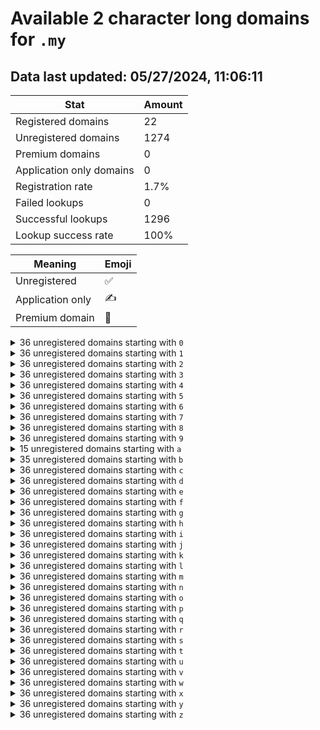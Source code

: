 # Available 2 character long domains for `.my`

## Data last updated: 05/27/2024, 11:06:11

|Stat|Amount|
|--|--|
|Registered domains|22|
|Unregistered domains|1274|
|Premium domains|0|
|Application only domains|0|
|Registration rate|1.7%|
|Failed lookups|0|
|Successful lookups|1296|
|Lookup success rate|100%|


|Meaning|Emoji|
|--|--|
|Unregistered|:white_check_mark:|
|Application only|:writing_hand:|
|Premium domain|:gem:|

<details>
<summary>36 unregistered domains starting with <bold><code>0</code></bold></summary>

|Type|Domain|
|--|--|
|:white_check_mark:|`00.my`|
|:white_check_mark:|`01.my`|
|:white_check_mark:|`02.my`|
|:white_check_mark:|`03.my`|
|:white_check_mark:|`04.my`|
|:white_check_mark:|`05.my`|
|:white_check_mark:|`06.my`|
|:white_check_mark:|`07.my`|
|:white_check_mark:|`08.my`|
|:white_check_mark:|`09.my`|
|:white_check_mark:|`0a.my`|
|:white_check_mark:|`0b.my`|
|:white_check_mark:|`0c.my`|
|:white_check_mark:|`0d.my`|
|:white_check_mark:|`0e.my`|
|:white_check_mark:|`0f.my`|
|:white_check_mark:|`0g.my`|
|:white_check_mark:|`0h.my`|
|:white_check_mark:|`0i.my`|
|:white_check_mark:|`0j.my`|
|:white_check_mark:|`0k.my`|
|:white_check_mark:|`0l.my`|
|:white_check_mark:|`0m.my`|
|:white_check_mark:|`0n.my`|
|:white_check_mark:|`0o.my`|
|:white_check_mark:|`0p.my`|
|:white_check_mark:|`0q.my`|
|:white_check_mark:|`0r.my`|
|:white_check_mark:|`0s.my`|
|:white_check_mark:|`0t.my`|
|:white_check_mark:|`0u.my`|
|:white_check_mark:|`0v.my`|
|:white_check_mark:|`0w.my`|
|:white_check_mark:|`0x.my`|
|:white_check_mark:|`0y.my`|
|:white_check_mark:|`0z.my`|
</details>
<details>
<summary>36 unregistered domains starting with <bold><code>1</code></bold></summary>

|Type|Domain|
|--|--|
|:white_check_mark:|`10.my`|
|:white_check_mark:|`11.my`|
|:white_check_mark:|`12.my`|
|:white_check_mark:|`13.my`|
|:white_check_mark:|`14.my`|
|:white_check_mark:|`15.my`|
|:white_check_mark:|`16.my`|
|:white_check_mark:|`17.my`|
|:white_check_mark:|`18.my`|
|:white_check_mark:|`19.my`|
|:white_check_mark:|`1a.my`|
|:white_check_mark:|`1b.my`|
|:white_check_mark:|`1c.my`|
|:white_check_mark:|`1d.my`|
|:white_check_mark:|`1e.my`|
|:white_check_mark:|`1f.my`|
|:white_check_mark:|`1g.my`|
|:white_check_mark:|`1h.my`|
|:white_check_mark:|`1i.my`|
|:white_check_mark:|`1j.my`|
|:white_check_mark:|`1k.my`|
|:white_check_mark:|`1l.my`|
|:white_check_mark:|`1m.my`|
|:white_check_mark:|`1n.my`|
|:white_check_mark:|`1o.my`|
|:white_check_mark:|`1p.my`|
|:white_check_mark:|`1q.my`|
|:white_check_mark:|`1r.my`|
|:white_check_mark:|`1s.my`|
|:white_check_mark:|`1t.my`|
|:white_check_mark:|`1u.my`|
|:white_check_mark:|`1v.my`|
|:white_check_mark:|`1w.my`|
|:white_check_mark:|`1x.my`|
|:white_check_mark:|`1y.my`|
|:white_check_mark:|`1z.my`|
</details>
<details>
<summary>36 unregistered domains starting with <bold><code>2</code></bold></summary>

|Type|Domain|
|--|--|
|:white_check_mark:|`20.my`|
|:white_check_mark:|`21.my`|
|:white_check_mark:|`22.my`|
|:white_check_mark:|`23.my`|
|:white_check_mark:|`24.my`|
|:white_check_mark:|`25.my`|
|:white_check_mark:|`26.my`|
|:white_check_mark:|`27.my`|
|:white_check_mark:|`28.my`|
|:white_check_mark:|`29.my`|
|:white_check_mark:|`2a.my`|
|:white_check_mark:|`2b.my`|
|:white_check_mark:|`2c.my`|
|:white_check_mark:|`2d.my`|
|:white_check_mark:|`2e.my`|
|:white_check_mark:|`2f.my`|
|:white_check_mark:|`2g.my`|
|:white_check_mark:|`2h.my`|
|:white_check_mark:|`2i.my`|
|:white_check_mark:|`2j.my`|
|:white_check_mark:|`2k.my`|
|:white_check_mark:|`2l.my`|
|:white_check_mark:|`2m.my`|
|:white_check_mark:|`2n.my`|
|:white_check_mark:|`2o.my`|
|:white_check_mark:|`2p.my`|
|:white_check_mark:|`2q.my`|
|:white_check_mark:|`2r.my`|
|:white_check_mark:|`2s.my`|
|:white_check_mark:|`2t.my`|
|:white_check_mark:|`2u.my`|
|:white_check_mark:|`2v.my`|
|:white_check_mark:|`2w.my`|
|:white_check_mark:|`2x.my`|
|:white_check_mark:|`2y.my`|
|:white_check_mark:|`2z.my`|
</details>
<details>
<summary>36 unregistered domains starting with <bold><code>3</code></bold></summary>

|Type|Domain|
|--|--|
|:white_check_mark:|`30.my`|
|:white_check_mark:|`31.my`|
|:white_check_mark:|`32.my`|
|:white_check_mark:|`33.my`|
|:white_check_mark:|`34.my`|
|:white_check_mark:|`35.my`|
|:white_check_mark:|`36.my`|
|:white_check_mark:|`37.my`|
|:white_check_mark:|`38.my`|
|:white_check_mark:|`39.my`|
|:white_check_mark:|`3a.my`|
|:white_check_mark:|`3b.my`|
|:white_check_mark:|`3c.my`|
|:white_check_mark:|`3d.my`|
|:white_check_mark:|`3e.my`|
|:white_check_mark:|`3f.my`|
|:white_check_mark:|`3g.my`|
|:white_check_mark:|`3h.my`|
|:white_check_mark:|`3i.my`|
|:white_check_mark:|`3j.my`|
|:white_check_mark:|`3k.my`|
|:white_check_mark:|`3l.my`|
|:white_check_mark:|`3m.my`|
|:white_check_mark:|`3n.my`|
|:white_check_mark:|`3o.my`|
|:white_check_mark:|`3p.my`|
|:white_check_mark:|`3q.my`|
|:white_check_mark:|`3r.my`|
|:white_check_mark:|`3s.my`|
|:white_check_mark:|`3t.my`|
|:white_check_mark:|`3u.my`|
|:white_check_mark:|`3v.my`|
|:white_check_mark:|`3w.my`|
|:white_check_mark:|`3x.my`|
|:white_check_mark:|`3y.my`|
|:white_check_mark:|`3z.my`|
</details>
<details>
<summary>36 unregistered domains starting with <bold><code>4</code></bold></summary>

|Type|Domain|
|--|--|
|:white_check_mark:|`40.my`|
|:white_check_mark:|`41.my`|
|:white_check_mark:|`42.my`|
|:white_check_mark:|`43.my`|
|:white_check_mark:|`44.my`|
|:white_check_mark:|`45.my`|
|:white_check_mark:|`46.my`|
|:white_check_mark:|`47.my`|
|:white_check_mark:|`48.my`|
|:white_check_mark:|`49.my`|
|:white_check_mark:|`4a.my`|
|:white_check_mark:|`4b.my`|
|:white_check_mark:|`4c.my`|
|:white_check_mark:|`4d.my`|
|:white_check_mark:|`4e.my`|
|:white_check_mark:|`4f.my`|
|:white_check_mark:|`4g.my`|
|:white_check_mark:|`4h.my`|
|:white_check_mark:|`4i.my`|
|:white_check_mark:|`4j.my`|
|:white_check_mark:|`4k.my`|
|:white_check_mark:|`4l.my`|
|:white_check_mark:|`4m.my`|
|:white_check_mark:|`4n.my`|
|:white_check_mark:|`4o.my`|
|:white_check_mark:|`4p.my`|
|:white_check_mark:|`4q.my`|
|:white_check_mark:|`4r.my`|
|:white_check_mark:|`4s.my`|
|:white_check_mark:|`4t.my`|
|:white_check_mark:|`4u.my`|
|:white_check_mark:|`4v.my`|
|:white_check_mark:|`4w.my`|
|:white_check_mark:|`4x.my`|
|:white_check_mark:|`4y.my`|
|:white_check_mark:|`4z.my`|
</details>
<details>
<summary>36 unregistered domains starting with <bold><code>5</code></bold></summary>

|Type|Domain|
|--|--|
|:white_check_mark:|`50.my`|
|:white_check_mark:|`51.my`|
|:white_check_mark:|`52.my`|
|:white_check_mark:|`53.my`|
|:white_check_mark:|`54.my`|
|:white_check_mark:|`55.my`|
|:white_check_mark:|`56.my`|
|:white_check_mark:|`57.my`|
|:white_check_mark:|`58.my`|
|:white_check_mark:|`59.my`|
|:white_check_mark:|`5a.my`|
|:white_check_mark:|`5b.my`|
|:white_check_mark:|`5c.my`|
|:white_check_mark:|`5d.my`|
|:white_check_mark:|`5e.my`|
|:white_check_mark:|`5f.my`|
|:white_check_mark:|`5g.my`|
|:white_check_mark:|`5h.my`|
|:white_check_mark:|`5i.my`|
|:white_check_mark:|`5j.my`|
|:white_check_mark:|`5k.my`|
|:white_check_mark:|`5l.my`|
|:white_check_mark:|`5m.my`|
|:white_check_mark:|`5n.my`|
|:white_check_mark:|`5o.my`|
|:white_check_mark:|`5p.my`|
|:white_check_mark:|`5q.my`|
|:white_check_mark:|`5r.my`|
|:white_check_mark:|`5s.my`|
|:white_check_mark:|`5t.my`|
|:white_check_mark:|`5u.my`|
|:white_check_mark:|`5v.my`|
|:white_check_mark:|`5w.my`|
|:white_check_mark:|`5x.my`|
|:white_check_mark:|`5y.my`|
|:white_check_mark:|`5z.my`|
</details>
<details>
<summary>36 unregistered domains starting with <bold><code>6</code></bold></summary>

|Type|Domain|
|--|--|
|:white_check_mark:|`60.my`|
|:white_check_mark:|`61.my`|
|:white_check_mark:|`62.my`|
|:white_check_mark:|`63.my`|
|:white_check_mark:|`64.my`|
|:white_check_mark:|`65.my`|
|:white_check_mark:|`66.my`|
|:white_check_mark:|`67.my`|
|:white_check_mark:|`68.my`|
|:white_check_mark:|`69.my`|
|:white_check_mark:|`6a.my`|
|:white_check_mark:|`6b.my`|
|:white_check_mark:|`6c.my`|
|:white_check_mark:|`6d.my`|
|:white_check_mark:|`6e.my`|
|:white_check_mark:|`6f.my`|
|:white_check_mark:|`6g.my`|
|:white_check_mark:|`6h.my`|
|:white_check_mark:|`6i.my`|
|:white_check_mark:|`6j.my`|
|:white_check_mark:|`6k.my`|
|:white_check_mark:|`6l.my`|
|:white_check_mark:|`6m.my`|
|:white_check_mark:|`6n.my`|
|:white_check_mark:|`6o.my`|
|:white_check_mark:|`6p.my`|
|:white_check_mark:|`6q.my`|
|:white_check_mark:|`6r.my`|
|:white_check_mark:|`6s.my`|
|:white_check_mark:|`6t.my`|
|:white_check_mark:|`6u.my`|
|:white_check_mark:|`6v.my`|
|:white_check_mark:|`6w.my`|
|:white_check_mark:|`6x.my`|
|:white_check_mark:|`6y.my`|
|:white_check_mark:|`6z.my`|
</details>
<details>
<summary>36 unregistered domains starting with <bold><code>7</code></bold></summary>

|Type|Domain|
|--|--|
|:white_check_mark:|`70.my`|
|:white_check_mark:|`71.my`|
|:white_check_mark:|`72.my`|
|:white_check_mark:|`73.my`|
|:white_check_mark:|`74.my`|
|:white_check_mark:|`75.my`|
|:white_check_mark:|`76.my`|
|:white_check_mark:|`77.my`|
|:white_check_mark:|`78.my`|
|:white_check_mark:|`79.my`|
|:white_check_mark:|`7a.my`|
|:white_check_mark:|`7b.my`|
|:white_check_mark:|`7c.my`|
|:white_check_mark:|`7d.my`|
|:white_check_mark:|`7e.my`|
|:white_check_mark:|`7f.my`|
|:white_check_mark:|`7g.my`|
|:white_check_mark:|`7h.my`|
|:white_check_mark:|`7i.my`|
|:white_check_mark:|`7j.my`|
|:white_check_mark:|`7k.my`|
|:white_check_mark:|`7l.my`|
|:white_check_mark:|`7m.my`|
|:white_check_mark:|`7n.my`|
|:white_check_mark:|`7o.my`|
|:white_check_mark:|`7p.my`|
|:white_check_mark:|`7q.my`|
|:white_check_mark:|`7r.my`|
|:white_check_mark:|`7s.my`|
|:white_check_mark:|`7t.my`|
|:white_check_mark:|`7u.my`|
|:white_check_mark:|`7v.my`|
|:white_check_mark:|`7w.my`|
|:white_check_mark:|`7x.my`|
|:white_check_mark:|`7y.my`|
|:white_check_mark:|`7z.my`|
</details>
<details>
<summary>36 unregistered domains starting with <bold><code>8</code></bold></summary>

|Type|Domain|
|--|--|
|:white_check_mark:|`80.my`|
|:white_check_mark:|`81.my`|
|:white_check_mark:|`82.my`|
|:white_check_mark:|`83.my`|
|:white_check_mark:|`84.my`|
|:white_check_mark:|`85.my`|
|:white_check_mark:|`86.my`|
|:white_check_mark:|`87.my`|
|:white_check_mark:|`88.my`|
|:white_check_mark:|`89.my`|
|:white_check_mark:|`8a.my`|
|:white_check_mark:|`8b.my`|
|:white_check_mark:|`8c.my`|
|:white_check_mark:|`8d.my`|
|:white_check_mark:|`8e.my`|
|:white_check_mark:|`8f.my`|
|:white_check_mark:|`8g.my`|
|:white_check_mark:|`8h.my`|
|:white_check_mark:|`8i.my`|
|:white_check_mark:|`8j.my`|
|:white_check_mark:|`8k.my`|
|:white_check_mark:|`8l.my`|
|:white_check_mark:|`8m.my`|
|:white_check_mark:|`8n.my`|
|:white_check_mark:|`8o.my`|
|:white_check_mark:|`8p.my`|
|:white_check_mark:|`8q.my`|
|:white_check_mark:|`8r.my`|
|:white_check_mark:|`8s.my`|
|:white_check_mark:|`8t.my`|
|:white_check_mark:|`8u.my`|
|:white_check_mark:|`8v.my`|
|:white_check_mark:|`8w.my`|
|:white_check_mark:|`8x.my`|
|:white_check_mark:|`8y.my`|
|:white_check_mark:|`8z.my`|
</details>
<details>
<summary>36 unregistered domains starting with <bold><code>9</code></bold></summary>

|Type|Domain|
|--|--|
|:white_check_mark:|`90.my`|
|:white_check_mark:|`91.my`|
|:white_check_mark:|`92.my`|
|:white_check_mark:|`93.my`|
|:white_check_mark:|`94.my`|
|:white_check_mark:|`95.my`|
|:white_check_mark:|`96.my`|
|:white_check_mark:|`97.my`|
|:white_check_mark:|`98.my`|
|:white_check_mark:|`99.my`|
|:white_check_mark:|`9a.my`|
|:white_check_mark:|`9b.my`|
|:white_check_mark:|`9c.my`|
|:white_check_mark:|`9d.my`|
|:white_check_mark:|`9e.my`|
|:white_check_mark:|`9f.my`|
|:white_check_mark:|`9g.my`|
|:white_check_mark:|`9h.my`|
|:white_check_mark:|`9i.my`|
|:white_check_mark:|`9j.my`|
|:white_check_mark:|`9k.my`|
|:white_check_mark:|`9l.my`|
|:white_check_mark:|`9m.my`|
|:white_check_mark:|`9n.my`|
|:white_check_mark:|`9o.my`|
|:white_check_mark:|`9p.my`|
|:white_check_mark:|`9q.my`|
|:white_check_mark:|`9r.my`|
|:white_check_mark:|`9s.my`|
|:white_check_mark:|`9t.my`|
|:white_check_mark:|`9u.my`|
|:white_check_mark:|`9v.my`|
|:white_check_mark:|`9w.my`|
|:white_check_mark:|`9x.my`|
|:white_check_mark:|`9y.my`|
|:white_check_mark:|`9z.my`|
</details>
<details>
<summary>15 unregistered domains starting with <bold><code>a</code></bold></summary>

|Type|Domain|
|--|--|
|:white_check_mark:|`a0.my`|
|:white_check_mark:|`a2.my`|
|:white_check_mark:|`a4.my`|
|:white_check_mark:|`a5.my`|
|:white_check_mark:|`a6.my`|
|:white_check_mark:|`a8.my`|
|:white_check_mark:|`a9.my`|
|:white_check_mark:|`aj.my`|
|:white_check_mark:|`an.my`|
|:white_check_mark:|`ap.my`|
|:white_check_mark:|`aq.my`|
|:white_check_mark:|`as.my`|
|:white_check_mark:|`av.my`|
|:white_check_mark:|`ax.my`|
|:white_check_mark:|`ay.my`|
</details>
<details>
<summary>35 unregistered domains starting with <bold><code>b</code></bold></summary>

|Type|Domain|
|--|--|
|:white_check_mark:|`b0.my`|
|:white_check_mark:|`b1.my`|
|:white_check_mark:|`b2.my`|
|:white_check_mark:|`b3.my`|
|:white_check_mark:|`b4.my`|
|:white_check_mark:|`b5.my`|
|:white_check_mark:|`b6.my`|
|:white_check_mark:|`b7.my`|
|:white_check_mark:|`b8.my`|
|:white_check_mark:|`b9.my`|
|:white_check_mark:|`ba.my`|
|:white_check_mark:|`bc.my`|
|:white_check_mark:|`bd.my`|
|:white_check_mark:|`be.my`|
|:white_check_mark:|`bf.my`|
|:white_check_mark:|`bg.my`|
|:white_check_mark:|`bh.my`|
|:white_check_mark:|`bi.my`|
|:white_check_mark:|`bj.my`|
|:white_check_mark:|`bk.my`|
|:white_check_mark:|`bl.my`|
|:white_check_mark:|`bm.my`|
|:white_check_mark:|`bn.my`|
|:white_check_mark:|`bo.my`|
|:white_check_mark:|`bp.my`|
|:white_check_mark:|`bq.my`|
|:white_check_mark:|`br.my`|
|:white_check_mark:|`bs.my`|
|:white_check_mark:|`bt.my`|
|:white_check_mark:|`bu.my`|
|:white_check_mark:|`bv.my`|
|:white_check_mark:|`bw.my`|
|:white_check_mark:|`bx.my`|
|:white_check_mark:|`by.my`|
|:white_check_mark:|`bz.my`|
</details>
<details>
<summary>36 unregistered domains starting with <bold><code>c</code></bold></summary>

|Type|Domain|
|--|--|
|:white_check_mark:|`c0.my`|
|:white_check_mark:|`c1.my`|
|:white_check_mark:|`c2.my`|
|:white_check_mark:|`c3.my`|
|:white_check_mark:|`c4.my`|
|:white_check_mark:|`c5.my`|
|:white_check_mark:|`c6.my`|
|:white_check_mark:|`c7.my`|
|:white_check_mark:|`c8.my`|
|:white_check_mark:|`c9.my`|
|:white_check_mark:|`ca.my`|
|:white_check_mark:|`cb.my`|
|:white_check_mark:|`cc.my`|
|:white_check_mark:|`cd.my`|
|:white_check_mark:|`ce.my`|
|:white_check_mark:|`cf.my`|
|:white_check_mark:|`cg.my`|
|:white_check_mark:|`ch.my`|
|:white_check_mark:|`ci.my`|
|:white_check_mark:|`cj.my`|
|:white_check_mark:|`ck.my`|
|:white_check_mark:|`cl.my`|
|:white_check_mark:|`cm.my`|
|:white_check_mark:|`cn.my`|
|:white_check_mark:|`co.my`|
|:white_check_mark:|`cp.my`|
|:white_check_mark:|`cq.my`|
|:white_check_mark:|`cr.my`|
|:white_check_mark:|`cs.my`|
|:white_check_mark:|`ct.my`|
|:white_check_mark:|`cu.my`|
|:white_check_mark:|`cv.my`|
|:white_check_mark:|`cw.my`|
|:white_check_mark:|`cx.my`|
|:white_check_mark:|`cy.my`|
|:white_check_mark:|`cz.my`|
</details>
<details>
<summary>36 unregistered domains starting with <bold><code>d</code></bold></summary>

|Type|Domain|
|--|--|
|:white_check_mark:|`d0.my`|
|:white_check_mark:|`d1.my`|
|:white_check_mark:|`d2.my`|
|:white_check_mark:|`d3.my`|
|:white_check_mark:|`d4.my`|
|:white_check_mark:|`d5.my`|
|:white_check_mark:|`d6.my`|
|:white_check_mark:|`d7.my`|
|:white_check_mark:|`d8.my`|
|:white_check_mark:|`d9.my`|
|:white_check_mark:|`da.my`|
|:white_check_mark:|`db.my`|
|:white_check_mark:|`dc.my`|
|:white_check_mark:|`dd.my`|
|:white_check_mark:|`de.my`|
|:white_check_mark:|`df.my`|
|:white_check_mark:|`dg.my`|
|:white_check_mark:|`dh.my`|
|:white_check_mark:|`di.my`|
|:white_check_mark:|`dj.my`|
|:white_check_mark:|`dk.my`|
|:white_check_mark:|`dl.my`|
|:white_check_mark:|`dm.my`|
|:white_check_mark:|`dn.my`|
|:white_check_mark:|`do.my`|
|:white_check_mark:|`dp.my`|
|:white_check_mark:|`dq.my`|
|:white_check_mark:|`dr.my`|
|:white_check_mark:|`ds.my`|
|:white_check_mark:|`dt.my`|
|:white_check_mark:|`du.my`|
|:white_check_mark:|`dv.my`|
|:white_check_mark:|`dw.my`|
|:white_check_mark:|`dx.my`|
|:white_check_mark:|`dy.my`|
|:white_check_mark:|`dz.my`|
</details>
<details>
<summary>36 unregistered domains starting with <bold><code>e</code></bold></summary>

|Type|Domain|
|--|--|
|:white_check_mark:|`e0.my`|
|:white_check_mark:|`e1.my`|
|:white_check_mark:|`e2.my`|
|:white_check_mark:|`e3.my`|
|:white_check_mark:|`e4.my`|
|:white_check_mark:|`e5.my`|
|:white_check_mark:|`e6.my`|
|:white_check_mark:|`e7.my`|
|:white_check_mark:|`e8.my`|
|:white_check_mark:|`e9.my`|
|:white_check_mark:|`ea.my`|
|:white_check_mark:|`eb.my`|
|:white_check_mark:|`ec.my`|
|:white_check_mark:|`ed.my`|
|:white_check_mark:|`ee.my`|
|:white_check_mark:|`ef.my`|
|:white_check_mark:|`eg.my`|
|:white_check_mark:|`eh.my`|
|:white_check_mark:|`ei.my`|
|:white_check_mark:|`ej.my`|
|:white_check_mark:|`ek.my`|
|:white_check_mark:|`el.my`|
|:white_check_mark:|`em.my`|
|:white_check_mark:|`en.my`|
|:white_check_mark:|`eo.my`|
|:white_check_mark:|`ep.my`|
|:white_check_mark:|`eq.my`|
|:white_check_mark:|`er.my`|
|:white_check_mark:|`es.my`|
|:white_check_mark:|`et.my`|
|:white_check_mark:|`eu.my`|
|:white_check_mark:|`ev.my`|
|:white_check_mark:|`ew.my`|
|:white_check_mark:|`ex.my`|
|:white_check_mark:|`ey.my`|
|:white_check_mark:|`ez.my`|
</details>
<details>
<summary>36 unregistered domains starting with <bold><code>f</code></bold></summary>

|Type|Domain|
|--|--|
|:white_check_mark:|`f0.my`|
|:white_check_mark:|`f1.my`|
|:white_check_mark:|`f2.my`|
|:white_check_mark:|`f3.my`|
|:white_check_mark:|`f4.my`|
|:white_check_mark:|`f5.my`|
|:white_check_mark:|`f6.my`|
|:white_check_mark:|`f7.my`|
|:white_check_mark:|`f8.my`|
|:white_check_mark:|`f9.my`|
|:white_check_mark:|`fa.my`|
|:white_check_mark:|`fb.my`|
|:white_check_mark:|`fc.my`|
|:white_check_mark:|`fd.my`|
|:white_check_mark:|`fe.my`|
|:white_check_mark:|`ff.my`|
|:white_check_mark:|`fg.my`|
|:white_check_mark:|`fh.my`|
|:white_check_mark:|`fi.my`|
|:white_check_mark:|`fj.my`|
|:white_check_mark:|`fk.my`|
|:white_check_mark:|`fl.my`|
|:white_check_mark:|`fm.my`|
|:white_check_mark:|`fn.my`|
|:white_check_mark:|`fo.my`|
|:white_check_mark:|`fp.my`|
|:white_check_mark:|`fq.my`|
|:white_check_mark:|`fr.my`|
|:white_check_mark:|`fs.my`|
|:white_check_mark:|`ft.my`|
|:white_check_mark:|`fu.my`|
|:white_check_mark:|`fv.my`|
|:white_check_mark:|`fw.my`|
|:white_check_mark:|`fx.my`|
|:white_check_mark:|`fy.my`|
|:white_check_mark:|`fz.my`|
</details>
<details>
<summary>36 unregistered domains starting with <bold><code>g</code></bold></summary>

|Type|Domain|
|--|--|
|:white_check_mark:|`g0.my`|
|:white_check_mark:|`g1.my`|
|:white_check_mark:|`g2.my`|
|:white_check_mark:|`g3.my`|
|:white_check_mark:|`g4.my`|
|:white_check_mark:|`g5.my`|
|:white_check_mark:|`g6.my`|
|:white_check_mark:|`g7.my`|
|:white_check_mark:|`g8.my`|
|:white_check_mark:|`g9.my`|
|:white_check_mark:|`ga.my`|
|:white_check_mark:|`gb.my`|
|:white_check_mark:|`gc.my`|
|:white_check_mark:|`gd.my`|
|:white_check_mark:|`ge.my`|
|:white_check_mark:|`gf.my`|
|:white_check_mark:|`gg.my`|
|:white_check_mark:|`gh.my`|
|:white_check_mark:|`gi.my`|
|:white_check_mark:|`gj.my`|
|:white_check_mark:|`gk.my`|
|:white_check_mark:|`gl.my`|
|:white_check_mark:|`gm.my`|
|:white_check_mark:|`gn.my`|
|:white_check_mark:|`go.my`|
|:white_check_mark:|`gp.my`|
|:white_check_mark:|`gq.my`|
|:white_check_mark:|`gr.my`|
|:white_check_mark:|`gs.my`|
|:white_check_mark:|`gt.my`|
|:white_check_mark:|`gu.my`|
|:white_check_mark:|`gv.my`|
|:white_check_mark:|`gw.my`|
|:white_check_mark:|`gx.my`|
|:white_check_mark:|`gy.my`|
|:white_check_mark:|`gz.my`|
</details>
<details>
<summary>36 unregistered domains starting with <bold><code>h</code></bold></summary>

|Type|Domain|
|--|--|
|:white_check_mark:|`h0.my`|
|:white_check_mark:|`h1.my`|
|:white_check_mark:|`h2.my`|
|:white_check_mark:|`h3.my`|
|:white_check_mark:|`h4.my`|
|:white_check_mark:|`h5.my`|
|:white_check_mark:|`h6.my`|
|:white_check_mark:|`h7.my`|
|:white_check_mark:|`h8.my`|
|:white_check_mark:|`h9.my`|
|:white_check_mark:|`ha.my`|
|:white_check_mark:|`hb.my`|
|:white_check_mark:|`hc.my`|
|:white_check_mark:|`hd.my`|
|:white_check_mark:|`he.my`|
|:white_check_mark:|`hf.my`|
|:white_check_mark:|`hg.my`|
|:white_check_mark:|`hh.my`|
|:white_check_mark:|`hi.my`|
|:white_check_mark:|`hj.my`|
|:white_check_mark:|`hk.my`|
|:white_check_mark:|`hl.my`|
|:white_check_mark:|`hm.my`|
|:white_check_mark:|`hn.my`|
|:white_check_mark:|`ho.my`|
|:white_check_mark:|`hp.my`|
|:white_check_mark:|`hq.my`|
|:white_check_mark:|`hr.my`|
|:white_check_mark:|`hs.my`|
|:white_check_mark:|`ht.my`|
|:white_check_mark:|`hu.my`|
|:white_check_mark:|`hv.my`|
|:white_check_mark:|`hw.my`|
|:white_check_mark:|`hx.my`|
|:white_check_mark:|`hy.my`|
|:white_check_mark:|`hz.my`|
</details>
<details>
<summary>36 unregistered domains starting with <bold><code>i</code></bold></summary>

|Type|Domain|
|--|--|
|:white_check_mark:|`i0.my`|
|:white_check_mark:|`i1.my`|
|:white_check_mark:|`i2.my`|
|:white_check_mark:|`i3.my`|
|:white_check_mark:|`i4.my`|
|:white_check_mark:|`i5.my`|
|:white_check_mark:|`i6.my`|
|:white_check_mark:|`i7.my`|
|:white_check_mark:|`i8.my`|
|:white_check_mark:|`i9.my`|
|:white_check_mark:|`ia.my`|
|:white_check_mark:|`ib.my`|
|:white_check_mark:|`ic.my`|
|:white_check_mark:|`id.my`|
|:white_check_mark:|`ie.my`|
|:white_check_mark:|`if.my`|
|:white_check_mark:|`ig.my`|
|:white_check_mark:|`ih.my`|
|:white_check_mark:|`ii.my`|
|:white_check_mark:|`ij.my`|
|:white_check_mark:|`ik.my`|
|:white_check_mark:|`il.my`|
|:white_check_mark:|`im.my`|
|:white_check_mark:|`in.my`|
|:white_check_mark:|`io.my`|
|:white_check_mark:|`ip.my`|
|:white_check_mark:|`iq.my`|
|:white_check_mark:|`ir.my`|
|:white_check_mark:|`is.my`|
|:white_check_mark:|`it.my`|
|:white_check_mark:|`iu.my`|
|:white_check_mark:|`iv.my`|
|:white_check_mark:|`iw.my`|
|:white_check_mark:|`ix.my`|
|:white_check_mark:|`iy.my`|
|:white_check_mark:|`iz.my`|
</details>
<details>
<summary>36 unregistered domains starting with <bold><code>j</code></bold></summary>

|Type|Domain|
|--|--|
|:white_check_mark:|`j0.my`|
|:white_check_mark:|`j1.my`|
|:white_check_mark:|`j2.my`|
|:white_check_mark:|`j3.my`|
|:white_check_mark:|`j4.my`|
|:white_check_mark:|`j5.my`|
|:white_check_mark:|`j6.my`|
|:white_check_mark:|`j7.my`|
|:white_check_mark:|`j8.my`|
|:white_check_mark:|`j9.my`|
|:white_check_mark:|`ja.my`|
|:white_check_mark:|`jb.my`|
|:white_check_mark:|`jc.my`|
|:white_check_mark:|`jd.my`|
|:white_check_mark:|`je.my`|
|:white_check_mark:|`jf.my`|
|:white_check_mark:|`jg.my`|
|:white_check_mark:|`jh.my`|
|:white_check_mark:|`ji.my`|
|:white_check_mark:|`jj.my`|
|:white_check_mark:|`jk.my`|
|:white_check_mark:|`jl.my`|
|:white_check_mark:|`jm.my`|
|:white_check_mark:|`jn.my`|
|:white_check_mark:|`jo.my`|
|:white_check_mark:|`jp.my`|
|:white_check_mark:|`jq.my`|
|:white_check_mark:|`jr.my`|
|:white_check_mark:|`js.my`|
|:white_check_mark:|`jt.my`|
|:white_check_mark:|`ju.my`|
|:white_check_mark:|`jv.my`|
|:white_check_mark:|`jw.my`|
|:white_check_mark:|`jx.my`|
|:white_check_mark:|`jy.my`|
|:white_check_mark:|`jz.my`|
</details>
<details>
<summary>36 unregistered domains starting with <bold><code>k</code></bold></summary>

|Type|Domain|
|--|--|
|:white_check_mark:|`k0.my`|
|:white_check_mark:|`k1.my`|
|:white_check_mark:|`k2.my`|
|:white_check_mark:|`k3.my`|
|:white_check_mark:|`k4.my`|
|:white_check_mark:|`k5.my`|
|:white_check_mark:|`k6.my`|
|:white_check_mark:|`k7.my`|
|:white_check_mark:|`k8.my`|
|:white_check_mark:|`k9.my`|
|:white_check_mark:|`ka.my`|
|:white_check_mark:|`kb.my`|
|:white_check_mark:|`kc.my`|
|:white_check_mark:|`kd.my`|
|:white_check_mark:|`ke.my`|
|:white_check_mark:|`kf.my`|
|:white_check_mark:|`kg.my`|
|:white_check_mark:|`kh.my`|
|:white_check_mark:|`ki.my`|
|:white_check_mark:|`kj.my`|
|:white_check_mark:|`kk.my`|
|:white_check_mark:|`kl.my`|
|:white_check_mark:|`km.my`|
|:white_check_mark:|`kn.my`|
|:white_check_mark:|`ko.my`|
|:white_check_mark:|`kp.my`|
|:white_check_mark:|`kq.my`|
|:white_check_mark:|`kr.my`|
|:white_check_mark:|`ks.my`|
|:white_check_mark:|`kt.my`|
|:white_check_mark:|`ku.my`|
|:white_check_mark:|`kv.my`|
|:white_check_mark:|`kw.my`|
|:white_check_mark:|`kx.my`|
|:white_check_mark:|`ky.my`|
|:white_check_mark:|`kz.my`|
</details>
<details>
<summary>36 unregistered domains starting with <bold><code>l</code></bold></summary>

|Type|Domain|
|--|--|
|:white_check_mark:|`l0.my`|
|:white_check_mark:|`l1.my`|
|:white_check_mark:|`l2.my`|
|:white_check_mark:|`l3.my`|
|:white_check_mark:|`l4.my`|
|:white_check_mark:|`l5.my`|
|:white_check_mark:|`l6.my`|
|:white_check_mark:|`l7.my`|
|:white_check_mark:|`l8.my`|
|:white_check_mark:|`l9.my`|
|:white_check_mark:|`la.my`|
|:white_check_mark:|`lb.my`|
|:white_check_mark:|`lc.my`|
|:white_check_mark:|`ld.my`|
|:white_check_mark:|`le.my`|
|:white_check_mark:|`lf.my`|
|:white_check_mark:|`lg.my`|
|:white_check_mark:|`lh.my`|
|:white_check_mark:|`li.my`|
|:white_check_mark:|`lj.my`|
|:white_check_mark:|`lk.my`|
|:white_check_mark:|`ll.my`|
|:white_check_mark:|`lm.my`|
|:white_check_mark:|`ln.my`|
|:white_check_mark:|`lo.my`|
|:white_check_mark:|`lp.my`|
|:white_check_mark:|`lq.my`|
|:white_check_mark:|`lr.my`|
|:white_check_mark:|`ls.my`|
|:white_check_mark:|`lt.my`|
|:white_check_mark:|`lu.my`|
|:white_check_mark:|`lv.my`|
|:white_check_mark:|`lw.my`|
|:white_check_mark:|`lx.my`|
|:white_check_mark:|`ly.my`|
|:white_check_mark:|`lz.my`|
</details>
<details>
<summary>36 unregistered domains starting with <bold><code>m</code></bold></summary>

|Type|Domain|
|--|--|
|:white_check_mark:|`m0.my`|
|:white_check_mark:|`m1.my`|
|:white_check_mark:|`m2.my`|
|:white_check_mark:|`m3.my`|
|:white_check_mark:|`m4.my`|
|:white_check_mark:|`m5.my`|
|:white_check_mark:|`m6.my`|
|:white_check_mark:|`m7.my`|
|:white_check_mark:|`m8.my`|
|:white_check_mark:|`m9.my`|
|:white_check_mark:|`ma.my`|
|:white_check_mark:|`mb.my`|
|:white_check_mark:|`mc.my`|
|:white_check_mark:|`md.my`|
|:white_check_mark:|`me.my`|
|:white_check_mark:|`mf.my`|
|:white_check_mark:|`mg.my`|
|:white_check_mark:|`mh.my`|
|:white_check_mark:|`mi.my`|
|:white_check_mark:|`mj.my`|
|:white_check_mark:|`mk.my`|
|:white_check_mark:|`ml.my`|
|:white_check_mark:|`mm.my`|
|:white_check_mark:|`mn.my`|
|:white_check_mark:|`mo.my`|
|:white_check_mark:|`mp.my`|
|:white_check_mark:|`mq.my`|
|:white_check_mark:|`mr.my`|
|:white_check_mark:|`ms.my`|
|:white_check_mark:|`mt.my`|
|:white_check_mark:|`mu.my`|
|:white_check_mark:|`mv.my`|
|:white_check_mark:|`mw.my`|
|:white_check_mark:|`mx.my`|
|:white_check_mark:|`my.my`|
|:white_check_mark:|`mz.my`|
</details>
<details>
<summary>36 unregistered domains starting with <bold><code>n</code></bold></summary>

|Type|Domain|
|--|--|
|:white_check_mark:|`n0.my`|
|:white_check_mark:|`n1.my`|
|:white_check_mark:|`n2.my`|
|:white_check_mark:|`n3.my`|
|:white_check_mark:|`n4.my`|
|:white_check_mark:|`n5.my`|
|:white_check_mark:|`n6.my`|
|:white_check_mark:|`n7.my`|
|:white_check_mark:|`n8.my`|
|:white_check_mark:|`n9.my`|
|:white_check_mark:|`na.my`|
|:white_check_mark:|`nb.my`|
|:white_check_mark:|`nc.my`|
|:white_check_mark:|`nd.my`|
|:white_check_mark:|`ne.my`|
|:white_check_mark:|`nf.my`|
|:white_check_mark:|`ng.my`|
|:white_check_mark:|`nh.my`|
|:white_check_mark:|`ni.my`|
|:white_check_mark:|`nj.my`|
|:white_check_mark:|`nk.my`|
|:white_check_mark:|`nl.my`|
|:white_check_mark:|`nm.my`|
|:white_check_mark:|`nn.my`|
|:white_check_mark:|`no.my`|
|:white_check_mark:|`np.my`|
|:white_check_mark:|`nq.my`|
|:white_check_mark:|`nr.my`|
|:white_check_mark:|`ns.my`|
|:white_check_mark:|`nt.my`|
|:white_check_mark:|`nu.my`|
|:white_check_mark:|`nv.my`|
|:white_check_mark:|`nw.my`|
|:white_check_mark:|`nx.my`|
|:white_check_mark:|`ny.my`|
|:white_check_mark:|`nz.my`|
</details>
<details>
<summary>36 unregistered domains starting with <bold><code>o</code></bold></summary>

|Type|Domain|
|--|--|
|:white_check_mark:|`o0.my`|
|:white_check_mark:|`o1.my`|
|:white_check_mark:|`o2.my`|
|:white_check_mark:|`o3.my`|
|:white_check_mark:|`o4.my`|
|:white_check_mark:|`o5.my`|
|:white_check_mark:|`o6.my`|
|:white_check_mark:|`o7.my`|
|:white_check_mark:|`o8.my`|
|:white_check_mark:|`o9.my`|
|:white_check_mark:|`oa.my`|
|:white_check_mark:|`ob.my`|
|:white_check_mark:|`oc.my`|
|:white_check_mark:|`od.my`|
|:white_check_mark:|`oe.my`|
|:white_check_mark:|`of.my`|
|:white_check_mark:|`og.my`|
|:white_check_mark:|`oh.my`|
|:white_check_mark:|`oi.my`|
|:white_check_mark:|`oj.my`|
|:white_check_mark:|`ok.my`|
|:white_check_mark:|`ol.my`|
|:white_check_mark:|`om.my`|
|:white_check_mark:|`on.my`|
|:white_check_mark:|`oo.my`|
|:white_check_mark:|`op.my`|
|:white_check_mark:|`oq.my`|
|:white_check_mark:|`or.my`|
|:white_check_mark:|`os.my`|
|:white_check_mark:|`ot.my`|
|:white_check_mark:|`ou.my`|
|:white_check_mark:|`ov.my`|
|:white_check_mark:|`ow.my`|
|:white_check_mark:|`ox.my`|
|:white_check_mark:|`oy.my`|
|:white_check_mark:|`oz.my`|
</details>
<details>
<summary>36 unregistered domains starting with <bold><code>p</code></bold></summary>

|Type|Domain|
|--|--|
|:white_check_mark:|`p0.my`|
|:white_check_mark:|`p1.my`|
|:white_check_mark:|`p2.my`|
|:white_check_mark:|`p3.my`|
|:white_check_mark:|`p4.my`|
|:white_check_mark:|`p5.my`|
|:white_check_mark:|`p6.my`|
|:white_check_mark:|`p7.my`|
|:white_check_mark:|`p8.my`|
|:white_check_mark:|`p9.my`|
|:white_check_mark:|`pa.my`|
|:white_check_mark:|`pb.my`|
|:white_check_mark:|`pc.my`|
|:white_check_mark:|`pd.my`|
|:white_check_mark:|`pe.my`|
|:white_check_mark:|`pf.my`|
|:white_check_mark:|`pg.my`|
|:white_check_mark:|`ph.my`|
|:white_check_mark:|`pi.my`|
|:white_check_mark:|`pj.my`|
|:white_check_mark:|`pk.my`|
|:white_check_mark:|`pl.my`|
|:white_check_mark:|`pm.my`|
|:white_check_mark:|`pn.my`|
|:white_check_mark:|`po.my`|
|:white_check_mark:|`pp.my`|
|:white_check_mark:|`pq.my`|
|:white_check_mark:|`pr.my`|
|:white_check_mark:|`ps.my`|
|:white_check_mark:|`pt.my`|
|:white_check_mark:|`pu.my`|
|:white_check_mark:|`pv.my`|
|:white_check_mark:|`pw.my`|
|:white_check_mark:|`px.my`|
|:white_check_mark:|`py.my`|
|:white_check_mark:|`pz.my`|
</details>
<details>
<summary>36 unregistered domains starting with <bold><code>q</code></bold></summary>

|Type|Domain|
|--|--|
|:white_check_mark:|`q0.my`|
|:white_check_mark:|`q1.my`|
|:white_check_mark:|`q2.my`|
|:white_check_mark:|`q3.my`|
|:white_check_mark:|`q4.my`|
|:white_check_mark:|`q5.my`|
|:white_check_mark:|`q6.my`|
|:white_check_mark:|`q7.my`|
|:white_check_mark:|`q8.my`|
|:white_check_mark:|`q9.my`|
|:white_check_mark:|`qa.my`|
|:white_check_mark:|`qb.my`|
|:white_check_mark:|`qc.my`|
|:white_check_mark:|`qd.my`|
|:white_check_mark:|`qe.my`|
|:white_check_mark:|`qf.my`|
|:white_check_mark:|`qg.my`|
|:white_check_mark:|`qh.my`|
|:white_check_mark:|`qi.my`|
|:white_check_mark:|`qj.my`|
|:white_check_mark:|`qk.my`|
|:white_check_mark:|`ql.my`|
|:white_check_mark:|`qm.my`|
|:white_check_mark:|`qn.my`|
|:white_check_mark:|`qo.my`|
|:white_check_mark:|`qp.my`|
|:white_check_mark:|`qq.my`|
|:white_check_mark:|`qr.my`|
|:white_check_mark:|`qs.my`|
|:white_check_mark:|`qt.my`|
|:white_check_mark:|`qu.my`|
|:white_check_mark:|`qv.my`|
|:white_check_mark:|`qw.my`|
|:white_check_mark:|`qx.my`|
|:white_check_mark:|`qy.my`|
|:white_check_mark:|`qz.my`|
</details>
<details>
<summary>36 unregistered domains starting with <bold><code>r</code></bold></summary>

|Type|Domain|
|--|--|
|:white_check_mark:|`r0.my`|
|:white_check_mark:|`r1.my`|
|:white_check_mark:|`r2.my`|
|:white_check_mark:|`r3.my`|
|:white_check_mark:|`r4.my`|
|:white_check_mark:|`r5.my`|
|:white_check_mark:|`r6.my`|
|:white_check_mark:|`r7.my`|
|:white_check_mark:|`r8.my`|
|:white_check_mark:|`r9.my`|
|:white_check_mark:|`ra.my`|
|:white_check_mark:|`rb.my`|
|:white_check_mark:|`rc.my`|
|:white_check_mark:|`rd.my`|
|:white_check_mark:|`re.my`|
|:white_check_mark:|`rf.my`|
|:white_check_mark:|`rg.my`|
|:white_check_mark:|`rh.my`|
|:white_check_mark:|`ri.my`|
|:white_check_mark:|`rj.my`|
|:white_check_mark:|`rk.my`|
|:white_check_mark:|`rl.my`|
|:white_check_mark:|`rm.my`|
|:white_check_mark:|`rn.my`|
|:white_check_mark:|`ro.my`|
|:white_check_mark:|`rp.my`|
|:white_check_mark:|`rq.my`|
|:white_check_mark:|`rr.my`|
|:white_check_mark:|`rs.my`|
|:white_check_mark:|`rt.my`|
|:white_check_mark:|`ru.my`|
|:white_check_mark:|`rv.my`|
|:white_check_mark:|`rw.my`|
|:white_check_mark:|`rx.my`|
|:white_check_mark:|`ry.my`|
|:white_check_mark:|`rz.my`|
</details>
<details>
<summary>36 unregistered domains starting with <bold><code>s</code></bold></summary>

|Type|Domain|
|--|--|
|:white_check_mark:|`s0.my`|
|:white_check_mark:|`s1.my`|
|:white_check_mark:|`s2.my`|
|:white_check_mark:|`s3.my`|
|:white_check_mark:|`s4.my`|
|:white_check_mark:|`s5.my`|
|:white_check_mark:|`s6.my`|
|:white_check_mark:|`s7.my`|
|:white_check_mark:|`s8.my`|
|:white_check_mark:|`s9.my`|
|:white_check_mark:|`sa.my`|
|:white_check_mark:|`sb.my`|
|:white_check_mark:|`sc.my`|
|:white_check_mark:|`sd.my`|
|:white_check_mark:|`se.my`|
|:white_check_mark:|`sf.my`|
|:white_check_mark:|`sg.my`|
|:white_check_mark:|`sh.my`|
|:white_check_mark:|`si.my`|
|:white_check_mark:|`sj.my`|
|:white_check_mark:|`sk.my`|
|:white_check_mark:|`sl.my`|
|:white_check_mark:|`sm.my`|
|:white_check_mark:|`sn.my`|
|:white_check_mark:|`so.my`|
|:white_check_mark:|`sp.my`|
|:white_check_mark:|`sq.my`|
|:white_check_mark:|`sr.my`|
|:white_check_mark:|`ss.my`|
|:white_check_mark:|`st.my`|
|:white_check_mark:|`su.my`|
|:white_check_mark:|`sv.my`|
|:white_check_mark:|`sw.my`|
|:white_check_mark:|`sx.my`|
|:white_check_mark:|`sy.my`|
|:white_check_mark:|`sz.my`|
</details>
<details>
<summary>36 unregistered domains starting with <bold><code>t</code></bold></summary>

|Type|Domain|
|--|--|
|:white_check_mark:|`t0.my`|
|:white_check_mark:|`t1.my`|
|:white_check_mark:|`t2.my`|
|:white_check_mark:|`t3.my`|
|:white_check_mark:|`t4.my`|
|:white_check_mark:|`t5.my`|
|:white_check_mark:|`t6.my`|
|:white_check_mark:|`t7.my`|
|:white_check_mark:|`t8.my`|
|:white_check_mark:|`t9.my`|
|:white_check_mark:|`ta.my`|
|:white_check_mark:|`tb.my`|
|:white_check_mark:|`tc.my`|
|:white_check_mark:|`td.my`|
|:white_check_mark:|`te.my`|
|:white_check_mark:|`tf.my`|
|:white_check_mark:|`tg.my`|
|:white_check_mark:|`th.my`|
|:white_check_mark:|`ti.my`|
|:white_check_mark:|`tj.my`|
|:white_check_mark:|`tk.my`|
|:white_check_mark:|`tl.my`|
|:white_check_mark:|`tm.my`|
|:white_check_mark:|`tn.my`|
|:white_check_mark:|`to.my`|
|:white_check_mark:|`tp.my`|
|:white_check_mark:|`tq.my`|
|:white_check_mark:|`tr.my`|
|:white_check_mark:|`ts.my`|
|:white_check_mark:|`tt.my`|
|:white_check_mark:|`tu.my`|
|:white_check_mark:|`tv.my`|
|:white_check_mark:|`tw.my`|
|:white_check_mark:|`tx.my`|
|:white_check_mark:|`ty.my`|
|:white_check_mark:|`tz.my`|
</details>
<details>
<summary>36 unregistered domains starting with <bold><code>u</code></bold></summary>

|Type|Domain|
|--|--|
|:white_check_mark:|`u0.my`|
|:white_check_mark:|`u1.my`|
|:white_check_mark:|`u2.my`|
|:white_check_mark:|`u3.my`|
|:white_check_mark:|`u4.my`|
|:white_check_mark:|`u5.my`|
|:white_check_mark:|`u6.my`|
|:white_check_mark:|`u7.my`|
|:white_check_mark:|`u8.my`|
|:white_check_mark:|`u9.my`|
|:white_check_mark:|`ua.my`|
|:white_check_mark:|`ub.my`|
|:white_check_mark:|`uc.my`|
|:white_check_mark:|`ud.my`|
|:white_check_mark:|`ue.my`|
|:white_check_mark:|`uf.my`|
|:white_check_mark:|`ug.my`|
|:white_check_mark:|`uh.my`|
|:white_check_mark:|`ui.my`|
|:white_check_mark:|`uj.my`|
|:white_check_mark:|`uk.my`|
|:white_check_mark:|`ul.my`|
|:white_check_mark:|`um.my`|
|:white_check_mark:|`un.my`|
|:white_check_mark:|`uo.my`|
|:white_check_mark:|`up.my`|
|:white_check_mark:|`uq.my`|
|:white_check_mark:|`ur.my`|
|:white_check_mark:|`us.my`|
|:white_check_mark:|`ut.my`|
|:white_check_mark:|`uu.my`|
|:white_check_mark:|`uv.my`|
|:white_check_mark:|`uw.my`|
|:white_check_mark:|`ux.my`|
|:white_check_mark:|`uy.my`|
|:white_check_mark:|`uz.my`|
</details>
<details>
<summary>36 unregistered domains starting with <bold><code>v</code></bold></summary>

|Type|Domain|
|--|--|
|:white_check_mark:|`v0.my`|
|:white_check_mark:|`v1.my`|
|:white_check_mark:|`v2.my`|
|:white_check_mark:|`v3.my`|
|:white_check_mark:|`v4.my`|
|:white_check_mark:|`v5.my`|
|:white_check_mark:|`v6.my`|
|:white_check_mark:|`v7.my`|
|:white_check_mark:|`v8.my`|
|:white_check_mark:|`v9.my`|
|:white_check_mark:|`va.my`|
|:white_check_mark:|`vb.my`|
|:white_check_mark:|`vc.my`|
|:white_check_mark:|`vd.my`|
|:white_check_mark:|`ve.my`|
|:white_check_mark:|`vf.my`|
|:white_check_mark:|`vg.my`|
|:white_check_mark:|`vh.my`|
|:white_check_mark:|`vi.my`|
|:white_check_mark:|`vj.my`|
|:white_check_mark:|`vk.my`|
|:white_check_mark:|`vl.my`|
|:white_check_mark:|`vm.my`|
|:white_check_mark:|`vn.my`|
|:white_check_mark:|`vo.my`|
|:white_check_mark:|`vp.my`|
|:white_check_mark:|`vq.my`|
|:white_check_mark:|`vr.my`|
|:white_check_mark:|`vs.my`|
|:white_check_mark:|`vt.my`|
|:white_check_mark:|`vu.my`|
|:white_check_mark:|`vv.my`|
|:white_check_mark:|`vw.my`|
|:white_check_mark:|`vx.my`|
|:white_check_mark:|`vy.my`|
|:white_check_mark:|`vz.my`|
</details>
<details>
<summary>36 unregistered domains starting with <bold><code>w</code></bold></summary>

|Type|Domain|
|--|--|
|:white_check_mark:|`w0.my`|
|:white_check_mark:|`w1.my`|
|:white_check_mark:|`w2.my`|
|:white_check_mark:|`w3.my`|
|:white_check_mark:|`w4.my`|
|:white_check_mark:|`w5.my`|
|:white_check_mark:|`w6.my`|
|:white_check_mark:|`w7.my`|
|:white_check_mark:|`w8.my`|
|:white_check_mark:|`w9.my`|
|:white_check_mark:|`wa.my`|
|:white_check_mark:|`wb.my`|
|:white_check_mark:|`wc.my`|
|:white_check_mark:|`wd.my`|
|:white_check_mark:|`we.my`|
|:white_check_mark:|`wf.my`|
|:white_check_mark:|`wg.my`|
|:white_check_mark:|`wh.my`|
|:white_check_mark:|`wi.my`|
|:white_check_mark:|`wj.my`|
|:white_check_mark:|`wk.my`|
|:white_check_mark:|`wl.my`|
|:white_check_mark:|`wm.my`|
|:white_check_mark:|`wn.my`|
|:white_check_mark:|`wo.my`|
|:white_check_mark:|`wp.my`|
|:white_check_mark:|`wq.my`|
|:white_check_mark:|`wr.my`|
|:white_check_mark:|`ws.my`|
|:white_check_mark:|`wt.my`|
|:white_check_mark:|`wu.my`|
|:white_check_mark:|`wv.my`|
|:white_check_mark:|`ww.my`|
|:white_check_mark:|`wx.my`|
|:white_check_mark:|`wy.my`|
|:white_check_mark:|`wz.my`|
</details>
<details>
<summary>36 unregistered domains starting with <bold><code>x</code></bold></summary>

|Type|Domain|
|--|--|
|:white_check_mark:|`x0.my`|
|:white_check_mark:|`x1.my`|
|:white_check_mark:|`x2.my`|
|:white_check_mark:|`x3.my`|
|:white_check_mark:|`x4.my`|
|:white_check_mark:|`x5.my`|
|:white_check_mark:|`x6.my`|
|:white_check_mark:|`x7.my`|
|:white_check_mark:|`x8.my`|
|:white_check_mark:|`x9.my`|
|:white_check_mark:|`xa.my`|
|:white_check_mark:|`xb.my`|
|:white_check_mark:|`xc.my`|
|:white_check_mark:|`xd.my`|
|:white_check_mark:|`xe.my`|
|:white_check_mark:|`xf.my`|
|:white_check_mark:|`xg.my`|
|:white_check_mark:|`xh.my`|
|:white_check_mark:|`xi.my`|
|:white_check_mark:|`xj.my`|
|:white_check_mark:|`xk.my`|
|:white_check_mark:|`xl.my`|
|:white_check_mark:|`xm.my`|
|:white_check_mark:|`xn.my`|
|:white_check_mark:|`xo.my`|
|:white_check_mark:|`xp.my`|
|:white_check_mark:|`xq.my`|
|:white_check_mark:|`xr.my`|
|:white_check_mark:|`xs.my`|
|:white_check_mark:|`xt.my`|
|:white_check_mark:|`xu.my`|
|:white_check_mark:|`xv.my`|
|:white_check_mark:|`xw.my`|
|:white_check_mark:|`xx.my`|
|:white_check_mark:|`xy.my`|
|:white_check_mark:|`xz.my`|
</details>
<details>
<summary>36 unregistered domains starting with <bold><code>y</code></bold></summary>

|Type|Domain|
|--|--|
|:white_check_mark:|`y0.my`|
|:white_check_mark:|`y1.my`|
|:white_check_mark:|`y2.my`|
|:white_check_mark:|`y3.my`|
|:white_check_mark:|`y4.my`|
|:white_check_mark:|`y5.my`|
|:white_check_mark:|`y6.my`|
|:white_check_mark:|`y7.my`|
|:white_check_mark:|`y8.my`|
|:white_check_mark:|`y9.my`|
|:white_check_mark:|`ya.my`|
|:white_check_mark:|`yb.my`|
|:white_check_mark:|`yc.my`|
|:white_check_mark:|`yd.my`|
|:white_check_mark:|`ye.my`|
|:white_check_mark:|`yf.my`|
|:white_check_mark:|`yg.my`|
|:white_check_mark:|`yh.my`|
|:white_check_mark:|`yi.my`|
|:white_check_mark:|`yj.my`|
|:white_check_mark:|`yk.my`|
|:white_check_mark:|`yl.my`|
|:white_check_mark:|`ym.my`|
|:white_check_mark:|`yn.my`|
|:white_check_mark:|`yo.my`|
|:white_check_mark:|`yp.my`|
|:white_check_mark:|`yq.my`|
|:white_check_mark:|`yr.my`|
|:white_check_mark:|`ys.my`|
|:white_check_mark:|`yt.my`|
|:white_check_mark:|`yu.my`|
|:white_check_mark:|`yv.my`|
|:white_check_mark:|`yw.my`|
|:white_check_mark:|`yx.my`|
|:white_check_mark:|`yy.my`|
|:white_check_mark:|`yz.my`|
</details>
<details>
<summary>36 unregistered domains starting with <bold><code>z</code></bold></summary>

|Type|Domain|
|--|--|
|:white_check_mark:|`z0.my`|
|:white_check_mark:|`z1.my`|
|:white_check_mark:|`z2.my`|
|:white_check_mark:|`z3.my`|
|:white_check_mark:|`z4.my`|
|:white_check_mark:|`z5.my`|
|:white_check_mark:|`z6.my`|
|:white_check_mark:|`z7.my`|
|:white_check_mark:|`z8.my`|
|:white_check_mark:|`z9.my`|
|:white_check_mark:|`za.my`|
|:white_check_mark:|`zb.my`|
|:white_check_mark:|`zc.my`|
|:white_check_mark:|`zd.my`|
|:white_check_mark:|`ze.my`|
|:white_check_mark:|`zf.my`|
|:white_check_mark:|`zg.my`|
|:white_check_mark:|`zh.my`|
|:white_check_mark:|`zi.my`|
|:white_check_mark:|`zj.my`|
|:white_check_mark:|`zk.my`|
|:white_check_mark:|`zl.my`|
|:white_check_mark:|`zm.my`|
|:white_check_mark:|`zn.my`|
|:white_check_mark:|`zo.my`|
|:white_check_mark:|`zp.my`|
|:white_check_mark:|`zq.my`|
|:white_check_mark:|`zr.my`|
|:white_check_mark:|`zs.my`|
|:white_check_mark:|`zt.my`|
|:white_check_mark:|`zu.my`|
|:white_check_mark:|`zv.my`|
|:white_check_mark:|`zw.my`|
|:white_check_mark:|`zx.my`|
|:white_check_mark:|`zy.my`|
|:white_check_mark:|`zz.my`|
</details>